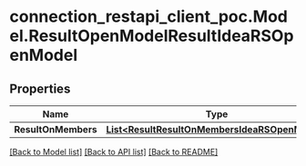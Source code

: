 # connection_restapi_client_poc.Model.ResultOpenModelResultIdeaRSOpenModel

## Properties

Name | Type | Description | Notes
------------ | ------------- | ------------- | -------------
**ResultOnMembers** | [**List&lt;ResultResultOnMembersIdeaRSOpenModel&gt;**](ResultResultOnMembersIdeaRSOpenModel.md) |  | [optional] 

[[Back to Model list]](../README.md#documentation-for-models) [[Back to API list]](../README.md#documentation-for-api-endpoints) [[Back to README]](../README.md)

